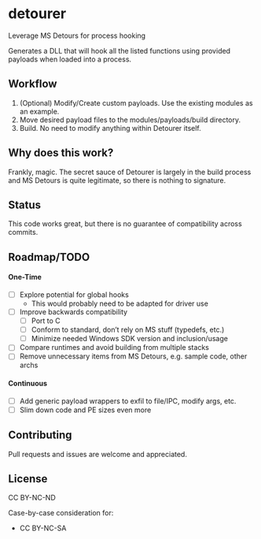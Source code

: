 # detourer
Leverage MS Detours for process hooking

Generates a DLL that will hook all the listed functions using provided payloads when loaded into a process.

## Workflow
1. (Optional) Modify/Create custom payloads. Use the existing modules as an example.
2. Move desired payload files to the modules/payloads/build directory.
3. Build. No need to modify anything within Detourer itself.

## Why does this work?
Frankly, magic. The secret sauce of Detourer is largely in the build process and MS Detours is quite legitimate, so there is nothing to signature. 

## Status
This code works great, but there is no guarantee of compatibility across commits.

## Roadmap/TODO
#### One-Time
- [ ] Explore potential for global hooks
  - This would probably need to be adapted for driver use
- [ ] Improve backwards compatibility
  - [ ] Port to C
  - [ ] Conform to standard, don’t rely on MS stuff (typedefs, etc.)
  - [ ] Minimize needed Windows SDK version and inclusion/usage
- [ ] Compare runtimes and avoid building from multiple stacks
- [ ] Remove unnecessary items from MS Detours, e.g. sample code, other archs
#### Continuous
- [ ] Add generic payload wrappers to exfil to file/IPC, modify args, etc.
- [ ] Slim down code and PE sizes even more

## Contributing
Pull requests and issues are welcome and appreciated.

## License
CC BY-NC-ND

Case-by-case consideration for:
- CC BY-NC-SA

